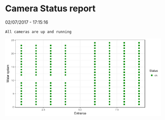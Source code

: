 Camera Status report
================
02/07/2017 - 17:15:16

    All cameras are up and running

![](camreport_files/figure-markdown_github/unnamed-chunk-2-1.png)
